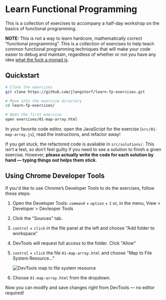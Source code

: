 # Learn Functional Programming

This is a collection of exercises to accompany a half-day workshop on the basics of functional programming.

**NOTE:** This is not a way to learn hardcore, mathematically correct “functional programming”. This is a collection of exercises to help teach common functional programming techniques that will make your code easier to debug and maintain, regardless of whether or not you have any idea [what the fuck a monad is](https://git.io/vyzvq).

## Quickstart

```sh
# Clone the exercises
git clone https://github.com/jlengstorf/learn-fp-exercises.git

# Move into the exercise directory
cd learn-fp-exercises/

# Open the first exercise
open exercises/01-map-array.html
```

In your favorite code editor, open the JavaScript for the exercise (`src/01-map-array.js`), read the instructions, and refactor away!

If you get stuck, the refactored code is available in `src/solutions/`. This isn’t a test, so don’t feel guilty if you need to see a solution to finish a given exercise. However, **please actually write the code for each solution by hand — typing things out helps them stick.**

## Using Chrome Developer Tools

If you'd like to use Chrome’s Developer Tools to do the exercises, follow these steps:

1.  Open the Developer Tools: `command` + `option` + `I` or, in the menu, 
    View > Developer > Devleoper Tools

2.  Click the "Sources" tab.

3.  `control` + `click` in the file panel at the left and choose "Add folder 
    to workspace"

4.  DevTools will request full access to the folder. Click "Allow"

5.  `control` + `click` the file `01-map-array.html` and choose "Map to File 
    System Resource..."

    <img src="http://cl.ly/maK1/screencap-by-jlengstorf%2031.png"
         alt="DevTools map to file system resource"
         style="max-width: 450px;">

6.  Choose `01-map-array.html` from the dropdown.

Now you can modify and save changes right from DevTools — no editor required!
